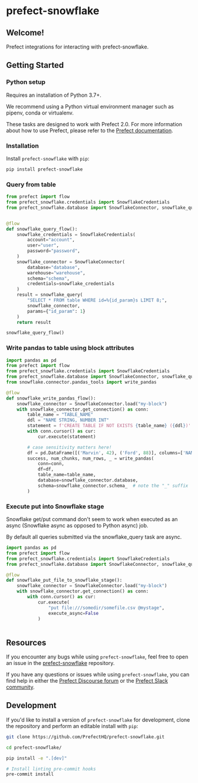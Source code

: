 # prefect-snowflake

## Welcome!

Prefect integrations for interacting with prefect-snowflake.

## Getting Started

### Python setup

Requires an installation of Python 3.7+.

We recommend using a Python virtual environment manager such as pipenv, conda or virtualenv.

These tasks are designed to work with Prefect 2.0. For more information about how to use Prefect, please refer to the [Prefect documentation](https://orion-docs.prefect.io/).

### Installation

Install `prefect-snowflake` with `pip`:

```bash
pip install prefect-snowflake
```

### Query from table

```python
from prefect import flow
from prefect_snowflake.credentials import SnowflakeCredentials
from prefect_snowflake.database import SnowflakeConnector, snowflake_query


@flow
def snowflake_query_flow():
    snowflake_credentials = SnowflakeCredentials(
        account="account",
        user="user",
        password="password",
    )
    snowflake_connector = SnowflakeConnector(
        database="database",
        warehouse="warehouse",
        schema="schema",
        credentials=snowflake_credentials
    )
    result = snowflake_query(
        "SELECT * FROM table WHERE id=%{id_param}s LIMIT 8;",
        snowflake_connector,
        params={"id_param": 1}
    )
    return result

snowflake_query_flow()
```

### Write pandas to table using block attributes

```python
import pandas as pd
from prefect import flow
from prefect_snowflake.credentials import SnowflakeCredentials
from prefect_snowflake.database import SnowflakeConnector, snowflake_query
from snowflake.connector.pandas_tools import write_pandas

@flow
def snowflake_write_pandas_flow():
    snowflake_connector = SnowflakeConnector.load("my-block")
    with snowflake_connector.get_connection() as conn:
        table_name = "TABLE_NAME"
        ddl = "NAME STRING, NUMBER INT"
        statement = f'CREATE TABLE IF NOT EXISTS {table_name} ({ddl})'
        with conn.cursor() as cur:
            cur.execute(statement)

        # case sensitivity matters here!
        df = pd.DataFrame([('Marvin', 42), ('Ford', 88)], columns=['NAME', 'NUMBER'])
        success, num_chunks, num_rows, _ = write_pandas(
            conn=conn,
            df=df,
            table_name=table_name,
            database=snowflake_connector.database,
            schema=snowflake_connector.schema_  # note the "_" suffix
        )
```

### Execute put into Snowflake stage

Snowflake get/put command don't seem to work when executed as an async (Snowflake async as opposed to Python async) job.

By default all queries submitted via the snowflake_query task are async.

```python
import pandas as pd
from prefect import flow
from prefect_snowflake.credentials import SnowflakeCredentials
from prefect_snowflake.database import SnowflakeConnector, snowflake_query

@flow
def snowflake_put_file_to_snowflake_stage():
    snowflake_connector = SnowflakeConnector.load("my-block")
    with snowflake_connector.get_connection() as conn:
        with conn.cursor() as cur:
            cur.execute(
                "put file:///somedir/somefile.csv @mystage",
                execute_async=False
            )
            
```


## Resources

If you encounter any bugs while using `prefect-snowflake`, feel free to open an issue in the [prefect-snowflake](https://github.com/PrefectHQ/prefect-snowflake) repository.

If you have any questions or issues while using `prefect-snowflake`, you can find help in either the [Prefect Discourse forum](https://discourse.prefect.io/) or the [Prefect Slack community](https://prefect.io/slack).

## Development

If you'd like to install a version of `prefect-snowflake` for development, clone the repository and perform an editable install with `pip`:

```bash
git clone https://github.com/PrefectHQ/prefect-snowflake.git

cd prefect-snowflake/

pip install -e ".[dev]"

# Install linting pre-commit hooks
pre-commit install
```
